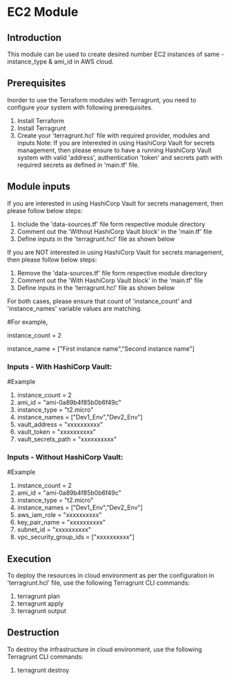 # EC2 Module
## Introduction
This module can be used to create desired number EC2 instances of same - instance_type & ami_id in AWS cloud.
## Prerequisites
Inorder to use the Terraform modules with Terragrunt, you need to configure your system with following prerequisites.
1. Install Terraform
2. Install Terragrunt
3. Create your 'terragrunt.hcl' file with required provider, modules and inputs
Note: If you are interested in using HashiCorp Vault for secrets management, then please ensure to have a running HashiCorp Vault system with valid 'address', authentication 'token' and secrets path with required secrets as defined in 'main.tf' file.
## Module inputs
If you are interested in using HashiCorp Vault for secrets management, then please follow below steps:
1. Include the 'data-sources.tf' file form respective module directory
2. Comment out the 'Without HashiCorp Vault block' in the 'main.tf' file
3. Define inputs in the 'terragrunt.hcl' file as shown below

If you are NOT interested in using HashiCorp Vault for secrets management, then please follow below steps:
1. Remove the 'data-sources.tf' file form respective module directory
2. Comment out the 'With HashiCorp Vault block' in the 'main.tf' file
3. Define inputs in the 'terragrunt.hcl' file as shown below

For both cases, please ensure that count of 'instance_count' and 'instance_names' variable values are matching.

#For example, 

instance_count = 2

instance_name = ["First instance name","Second instance name"]
### Inputs - With HashiCorp Vault:
#Example
1. instance_count     = 2
2. ami_id             = "ami-0a89b4f85b0b6f49c"
3. instance_type      = "t2.micro"
4. instance_names     = ["Dev1_Env","Dev2_Env"]
5. vault_address      = "xxxxxxxxxx"
6. vault_token        = "xxxxxxxxxx"
7. vault_secrets_path = "xxxxxxxxxx"
### Inputs - Without HashiCorp Vault:
#Example
1. instance_count         = 2
2. ami_id                 = "ami-0a89b4f85b0b6f49c"
3. instance_type          = "t2.micro"
4. instance_names         = ["Dev1_Env","Dev2_Env"]
5. aws_iam_role           = "xxxxxxxxxx"
6. key_pair_name          = "xxxxxxxxxx"
7. subnet_id              = "xxxxxxxxxx"
8. vpc_security_group_ids = ["xxxxxxxxxx"]
## Execution
To deploy the resources in cloud environment as per the configuration in 'terragrunt.hcl' file, use the following Terragrunt CLI commands:
1. terragrunt plan
2. terragrunt apply
3. terragrunt output
## Destruction
To destroy the infrastructure in cloud environment, use the following Terragrunt CLI commands:
1. terragrunt destroy